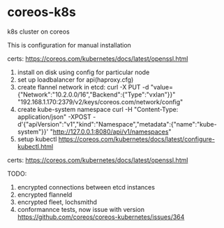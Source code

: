 # coreos-k8s
k8s cluster on coreos

This is configuration for manual installation

certs:
https://coreos.com/kubernetes/docs/latest/openssl.html

1) install on disk using config for particular node
2) set up loadbalancer for api(haproxy.cfg)
3) create flannel network in etcd:
curl -X PUT -d "value={\"Network\":\"10.2.0.0/16\",\"Backend\":{\"Type\":\"vxlan\"}}" "192.168.1.170:2379/v2/keys/coreos.com/network/config"
4) create kube-system namespace
curl -H "Content-Type: application/json" -XPOST -d'{"apiVersion":"v1","kind":"Namespace","metadata":{"name":"kube-system"}}' "http://127.0.0.1:8080/api/v1/namespaces"
5) setup kubectl https://coreos.com/kubernetes/docs/latest/configure-kubectl.html

certs:
https://coreos.com/kubernetes/docs/latest/openssl.html

TODO:
1) encrypted connections between etcd instances
2) encrypted flanneld
3) encrypted fleet, lochsmithd
4) conformannce tests, now issue with version https://github.com/coreos/coreos-kubernetes/issues/364
